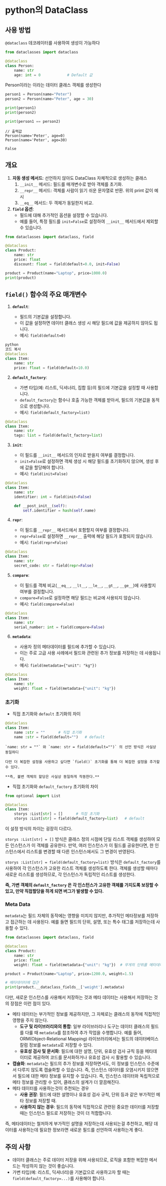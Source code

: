 # python의 DataClass



## 사용 방법

`@dataclass` 데코레이터를 사용하여 생성이 가능하다

```python
from dataclasses import dataclass

@dataclass
class Person:
    name: str
    age: int = 0			# Default 값
```

Person이라는 이라는 데이터 클래스 객체를 생성한다



```python
person1 = Person(name="Peter")
person2 = Person(name="Peter", age = 30)

print(person1)
print(person2)

print(person1 == person2)
```

```
// 출력값
Person(name='Peter', age=0)
Person(name='Peter', age=30)

False
```



## 개요

1. **자동 생성 메서드**: 선언하지 않아도 DataClass 자체적으로 생성하는 클래스
   1. `__init__` 메서드: 필드를 매개변수로 받아 객체를 초기화.
   2. `__repr__` 메서드: 객체를 사람이 읽기 쉬운 문자열로 반환. 위의 print 값이 예시
   3. `__eq__` 메서드: 두 객체가 동일한지 비교.
2. **`field` 옵션**:
   - 필드에 대해 추가적인 옵션을 설정할 수 있습니다. 
   - 예를 들어, 특정 필드를 `init=False`로 설정하여 `__init__` 메서드에서 제외할 수 있습니다.

```python
from dataclasses import dataclass, field

@dataclass
class Product:
    name: str
    price: float
    discount: float = field(default=0.0, init=False)

product = Product(name="Laptop", price=1000.0)
print(product)
```



## `field()` 함수의 주요 매개변수

1. **`default`**:

   - 필드의 기본값을 설정합니다.
   - 이 값을 설정하면 데이터 클래스 생성 시 해당 필드에 값을 제공하지 않아도 됩니다.
   - 예시: `field(default=0)`

```python
python
코드 복사
@dataclass
class Item:
    name: str
    price: float = field(default=10.0)
```

2. **`default_factory`**:

   - 가변 타입(예: 리스트, 딕셔너리, 집합 등)의 필드에 기본값을 설정할 때 사용합니다.
   - `default_factory`는 함수나 호출 가능한 객체를 받아서, 필드의 기본값을 동적으로 생성합니다.
   - 예시: `field(default_factory=list)`

```python
@dataclass
class Item:
    name: str
    tags: list = field(default_factory=list)
```

3. **`init`**:

   - 이 필드를 `__init__` 메서드의 인자로 받을지 여부를 결정합니다.
   - `init=False`로 설정하면 객체 생성 시 해당 필드를 초기화하지 않으며, 생성 후에 값을 할당해야 합니다.
   - 예시: `field(init=False)`

```python
@dataclass
class Item:
    name: str
    identifier: int = field(init=False)

    def __post_init__(self):
        self.identifier = hash(self.name)
```

4. **`repr`**:

   - 이 필드를 `__repr__` 메서드에서 포함할지 여부를 결정합니다.
   - `repr=False`로 설정하면 `__repr__` 출력에 해당 필드가 포함되지 않습니다.
   - 예시: `field(repr=False)`

```python
@dataclass
class Item:
    name: str
    secret_code: str = field(repr=False)
```

5. **`compare`**:

   - 이 필드를 객체 비교(`__eq__`, `__lt__`, `__le__`, `__gt__`, `__ge__`)에 사용할지 여부를 결정합니다.
   - `compare=False`로 설정하면 해당 필드는 비교에 사용되지 않습니다.
   - 예시: `field(compare=False)`

```python
@dataclass
class Item:
    name: str
    serial_number: int = field(compare=False)
```

6. **`metadata`**:

   - 사용자 정의 메타데이터를 필드에 추가할 수 있습니다.
   - 이는 주로 고급 사용 사례에서 필드와 관련된 추가 정보를 저장하는 데 사용됩니다.
   - 예시: `field(metadata={"unit": "kg"})`

```python
@dataclass
class Item:
    name: str
    weight: float = field(metadata={"unit": "kg"})
```



### 초기화

- 직접 초기화와 `default` 초기화의 차이

```python
@dataclass
class Item:
    name :str = ""      # 직접 초기화
    name :str = field(default="")   # default
```

    `name: str = ""` 와 `name: str = field(default="")` 의 선언 방식은 사실상 동일하디

    다만 더 복잡한 설정을 사용하고 싶다면 `field()` 초기화를 통해 더 복잡한 설정을 추가할 수 있다.
    
    **즉, 불변 객체의 할당은 사실상 동일하게 작동한다.**

- 직접 초기화와 `default_factory` 초기화의 차이

```python
from optional import List

@dataclass
class Item:
    storys :List[str] = []      # 직접 초기화
    storys :List[str] = field(default_factory=list)   # default
```

  이 설정 방식의 차이는 굉장히 다르다.

  `storys :List[str] = []` 방식은 클래스 정의 시점에 단일 리스트 객체를 생성하여 모든 인스턴스가 이 객체를 공유한다. 만약, 여러 인스턴스가 이 필드를 공유한다면, 한 인스턴스에서 리스트를 변경할 때 다른 인스턴스에서도 그 변경이 반영된다.

  `storys :List[str] = field(default_factory=list)` 방식은 `default_factory`를 사용하여 각 인스턴스가 고유한 리스트 객체를 생성하도록 한다. 객체를 생성할 때마다 새로운 리스트를 생성하므로, 각 인스턴스가 독립적인 리스트를 생성한다.

  **즉, 가변 객체의 `default_factory` 은 각 인스턴스가 고유한 객체를 가지도록 보장할 수 있고, 만약 직접할당을 하게 되면 버그가 발생할 수 있다.**

### Meta Data

`metadata`는 필드 자체의 동작에는 영향을 미치지 않지만, 추가적인 메타정보를 저장하고 접근하는 데 사용된다. 예를 들면 필드의 단위, 설명, 또는 특수 태그를 저장하는데 사용할 수 있다.

```python
from dataclasses import dataclass, field

@dataclass
class Product:
    name: str
    price: float
    weight: float = field(metadata={"unit": "kg"})  # 무게의 단위를 메타데이터로 저장
```

```python
product = Product(name="Laptop", price=1200.0, weight=1.5)

# 메타데이터에 접근
print(product.__dataclass_fields__['weight'].metadata)
```

다만, 새로운 인스턴스를 사용해서 저장하는 것과 메타 데이터는 사용해서 저장하는 것의 장점은 이런 점이 있다.

- 메타 데이터는 부가적인 정보를 제공하지만, 그 자체로는 클래스의 동작에 직접적인 영향을 주지 않는다.
  - **도구 및 라이브러리와의 통합**: 일부 라이브러리나 도구는 데이터 클래스의 필드를 다룰 때 `metadata`를 참조하여 추가 작업을 수행합니다. 예를 들어, ORM(Object-Relational Mapping) 라이브러리에서는 필드의 데이터베이스 칼럼 정보를 `metadata`로 저장할 수 있다.
  - **유효성 검사 및 문서화**: 필드에 대한 설명, 단위, 유효성 검사 규칙 등을 메타데이터로 제공하여 코드를 문서화하거나 유효성 검사 시 활용할 수 있습니다.
- **캡슐화**: `metadata`는 필드의 추가 정보를 저장하면서도, 이 정보를 인스턴스 수준에서 다루지 않도록 캡슐화할 수 있습니다. 즉, 인스턴스 데이터를 오염시키지 않으면서 필드에 대한 메타 정보를 유지할 수 있습니다. 즉, 인스턴스 데이터와 독립적으로 메타 정보를 관리할 수 있어, 클래스의 설계가 더 깔끔해진다.
- 메타 데이터를 사용하는것이 추천되는 경우
  - **사용 권장**: 필드에 대한 설명이나 유효성 검사 규칙, 단위 등과 같은 부가적인 메타 정보를 저장할 때.
  - **사용하지 않는 경우**: 필드의 동작에 직접적으로 관련된 중요한 데이터를 저장할 때는 인스턴스 필드로 저장하는 것이 더 적합합니다.



즉, 메타데이터는 철저하게 부가적인 설명을 저장하는데 사용되는걸 추천하고, 해당 데이터를 사용하는데 필요한 정보라면 새로운 필드를 선언하여 사용하는게 좋다.





## 주의 사항

- 데이터 클래스는 주로 데이터 저장을 위해 사용되므로, 로직을 포함한 복잡한 메서드는 작성하지 않는 것이 좋습니다.
- 가변 타입(예: 리스트, 딕셔너리)을 기본값으로 사용하고자 할 때는 `field(default_factory=...)`를 사용해야 합니다.

